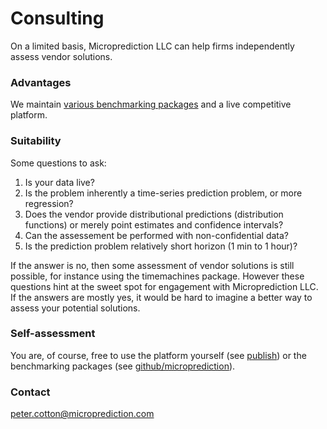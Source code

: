 # Consulting

On a limited basis, Microprediction LLC can help firms independently assess vendor solutions.

### Advantages

We maintain [various benchmarking packages](https://github.com/microprediction) and a live competitive platform.   

### Suitability

Some questions to ask:

1. Is your data live?  
2. Is the problem inherently a time-series prediction problem, or more regression?  
3. Does the vendor provide distributional predictions (distribution functions) or merely point estimates and confidence intervals?
4. Can the assessement be performed with non-confidential data?
5. Is the prediction problem relatively short horizon (1 min to 1 hour)? 

If the answer is no, then some assessment of vendor solutions is still possible, for instance using the timemachines package. However these questions hint at the sweet spot for engagement with Microprediction LLC. If the answers are mostly yes, it would be hard to imagine a better way to assess your potential solutions. 

### Self-assessment

You are, of course, free to use the platform yourself (see [publish](https://microprediction.github.io/microprediction/publish.html)) or the 
benchmarking packages (see [github/microprediction](https://github.com/microprediction)). 

### Contact 

peter.cotton@microprediction.com 





